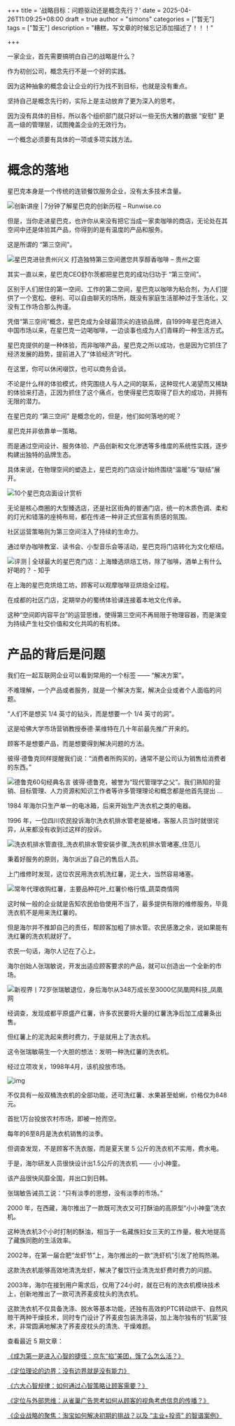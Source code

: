 +++
title = '战略目标：问题驱动还是概念先行？'
date = 2025-04-26T11:09:25+08:00
draft = true
author = "simons"
categories = ["暂无"]
tags = ["暂无"]
description = "糟糕，写文章的时候忘记添加描述了！！！"

+++

一家企业，首先需要搞明白自己的战略是什么？

作为初创公司，概念先行不是一个好的实践。

因为这种抽象的概念会让企业的行为找不到目标，也就是没有重点。

坚持自己是概念先行的，实际上是主动放弃了更为深入的思考。

因为没有具体的目标，所以各个组织部门就只好以一些无伤大雅的数据 “安慰” 更高一级的管理层，试图掩盖企业的无效行为。

一个概念必须要有具体的一项或多项实践方法。



# 概念的落地

星巴克本身是一个传统的连锁餐饮服务企业，没有太多技术含量。

![创新讲座 | 7分钟了解星巴克的创新历程 – Runwise.co](https://runwise.oss-accelerate.aliyuncs.com/sites/15/2023/03/starbuck%E5%B0%81%E9%9D%A2-scaled.jpeg)

但是，当你走进星巴克，也许你从来没有把它当成一家卖咖啡的商店，无论处在其空间中还是体验其产品，你得到的是有温度的产品和服务。

这是所谓的 “第三空间”。

![星巴克进驻贵州兴义 打造独特第三空间邀您共享醇香咖啡 – 贵州之窗](https://www.guizhouzc.net/wp-content/uploads/2023/04/2023042611415767.002.jpeg)

其实一直以来，星巴克CEO舒尔茨都把星巴克的成功归功于 “第三空间”。

区别于人们居住的第一空间、工作的第二空间，星巴克以咖啡为粘合剂，为人们提供了一个宽松、便利、可以自由聊天的场所，既没有家庭生活那种过于生活化，又没有工作场合那么拘谨。

凭借“第三空间”概念，星巴克成为全球最顶尖的连锁品牌，自1999年星巴克进入中国市场以来，在星巴克一边喝咖啡，一边谈事也成为人们青睐的一种生活方式。

星巴克提供的是一种体验，而非咖啡产品，星巴克之所以成功，也是因为它抓住了经济发展的趋势，提前进入了“体验经济”时代。

在这里，你可以休闲啜饮，也可以商务会谈。

不论是什么样的体验模式，终究围绕人与人之间的联系，这种现代人渴望而又稀缺的体验来打造，正因为抓住了这个痛点，也使得星巴克取得了巨大的成功，并拥有无限的潜力。

在星巴克的 “第三空间” 是概念化的，但是，他们如何落地的呢？

星巴克并非依靠单一策略。

而是通过空间设计、服务体验、产品创新和文化渗透等多维度的系统性实践，逐步构建出独特的品牌生态。

具体来说，在物理空间的塑造上，星巴克的门店设计始终围绕“温暖”与“联结”展开。

![10个星巴克店面设计赏析](https://ts1.tc.mm.bing.net/th/id/R-C.c41ff37dc7bf892b8aafb51d121b051a?rik=emTgMgx2u1wadQ&riu=http%3a%2f%2f5b0988e595225.cdn.sohucs.com%2fimages%2f20190930%2f9d02cad68d164087a365a799482f0f30.jpeg&ehk=1EYRmP3gVVgmpERqvgLzB7DCwhPEJrh6nSs2rd8Cbqg%3d&risl=&pid=ImgRaw&r=0)

无论是核心商圈的大型臻选店，还是社区街角的普通门店，统一的木质色调、柔和的灯光和错落的座椅布局，都在传递一种非正式但富有质感的氛围。

社区运营策略则为第三空间注入了持续的生命力。

通过举办咖啡教室、读书会、小型音乐会等活动，星巴克将门店转化为文化枢纽。

![评测 | 全球最大的星巴克门店：上海臻选烘焙工坊，除了咖啡，酒单上有什么好喝的？ - 知乎](https://pic3.zhimg.com/v2-2c96fe23f2d80b1412930e5bb11893b6_r.jpg)

在上海的星巴克烘焙工坊，顾客可以观摩咖啡豆烘焙全过程。

在成都的社区门店，定期举办的蜀绣体验课连接着本地文化传承。

这种“空间即内容平台”的运营思维，使得第三空间不再局限于物理容器，而是演变为持续产生社交价值和文化共鸣的有机体。



# 产品的背后是问题

我们在一起互联网企业可以看到常用的一个标签 —— “解决方案”。

不难理解，一个产品或者服务，就是一个解决方案，解决企业或者个人面临的问题。

“人们不是想买 1/4 英寸的钻头，而是想要一个 1/4 英寸的洞”。

这是哈佛大学市场营销教授泰德·莱维特在几十年前最先推广开来的。

顾客不是想要产品，而是想要得到解决问题的方法。

彼得·德鲁克同样提醒我们说：“消费者所购买的，通常不是公司认为销售给消费者的东西。”

![德鲁克60句经典名言 彼得·德鲁克，被誉为“现代管理学之父”。我们熟知的营销、目标管理、人力资源和知识工作者等许多管理理论和概念都是他首先提出 ...](https://xqimg.imedao.com/184c0e2b2877b653fe70e08b.jpg!800.jpg)

1984 年海尔只生产单一的电冰箱，后来开始生产洗衣机之类的电器。

1996 年，一位四川农民投诉海尔洗衣机排水管老是被堵，客服人员当时就很诧异，从来都没有收到过这样的投诉。

![洗衣机排水管直径_洗衣机排水管安装步骤_洗衣机排水管堵塞_住范儿](https://tse4-mm.cn.bing.net/th/id/OIP-C.tt1TYX8-wxERau_1pvDpWAHaFj?rs=1&pid=ImgDetMain)

秉着好服务的原则，海尔派出了自己的售后人员。

上门维修时发现，这位农民用洗衣机洗红薯，泥土大，当然容易堵塞。

![常年代理收购红薯，主要品种花叶_红薯价格行情_蔬菜商情网](https://lgpic.com/litimg/201908/31/58463_eRBjaj.jpg)

这时候一般的企业就是告知农民伯伯使用不当了，最多提供有限的维修服务，毕竟洗衣机不是用来洗红薯的。

但是海尔并不推卸自己的责任，帮顾客加粗了排水管。农民感激之余，说如果能有洗红薯的洗衣机就好了。

农民一句话，海尔人记在了心上。

海尔创始人张瑞敏说，开发出适应顾客要求的产品，就可以创造出一个全新的市场。

![新视界丨72岁张瑞敏退位，身后海尔从348万成长至3000亿凤凰网科技_凤凰网](https://x0.ifengimg.com/ucms/2021_45/E16E48E9B4056632ABAE7CAF727B4B239EAE4A73_size58_w885_h570.jpg)

经调查，发现成都平原盛产红薯，许多农民要将大量的红薯洗净后加工成薯条出售。

但红薯上的泥洗起来费时费力，于是就用上了洗衣机。

这令张瑞敏萌生一个大胆的想法：发明一种洗红薯的洗衣机。

经过立项攻关，1998年4月，该机投放市场。

![img](https://pic4.zhimg.com/v2-f50f89265073b3d88ca52526db2d3251_1440w.jpg)

不仅具有一般双桶洗衣机的全部功能，还可洗红薯、水果甚至蛤蜊，价格仅为848元。

首批1万台投放农村市场，即被一抢而空。

每年的6至8月是洗衣机销售的淡季。

但调查发现，不是顾客不洗衣服，而是夏天里 5 公斤的洗衣机不实用，费水电。

于是，海尔研发人员很快设计出1.5公斤的洗衣机 —— 小小神童。

该产品很快风靡全国，并出口到日韩。

张瑞敏告诫员工说：“只有淡季的思想，没有淡季的市场。”

2000 年，在西藏，海尔推出了一款既可洗衣又可打酥油的高原型“小小神童”洗衣机。

这种洗衣机3个小时打制的酥油，相当于一名藏族妇女三天的工作量，极大地提高了藏族同胞的生活效率。

2002年，在第一届合肥“龙虾节”上，海尔推出的一款“洗虾机”引发了抢购热潮。

这款洗衣机能够高效地清洗龙虾，解决了餐饮行业清洗龙虾费时费力的问题。

2003年，海尔在接到用户需求后，仅用了24小时，就在已有的洗衣机模块技术上，创新地推出了一款可洗荞麦皮枕头的洗衣机。

这款洗衣机不仅具备洗涤、脱水等基本功能，还独有高效的PTC转动烘干、自然风晾干两种干燥技术，同时专门设计了荞麦皮包装洗涤袋，加上海尔独有的“抗菌”技术，非常圆满地解决了荞麦皮枕头的清洗、干燥难题。



查看最近 5 期文章：

[《成为第一是进入心智的捷径：京东“掐”美团，饿了么怎么活？》](https://mp.weixin.qq.com/s/iqo-6kt7gnXzEvtthny1-g)

[《定位理论的边界：没有边界就是没有能力》](https://mp.weixin.qq.com/s?__biz=Mzg3ODU1NTA4Mw==&mid=2247485164&idx=1&sn=d34f19f27cb6928fef8e28ae4fd34f81&scene=21#wechat_redirect)

[《六大心智规律：如何通过心智策略让顾客需要？》](https://mp.weixin.qq.com/s?__biz=Mzg3ODU1NTA4Mw==&mid=2247485154&idx=1&sn=89662a9f271d1d40202f57b18914c32d&scene=21#wechat_redirect)

[《定位与外部思维：从雀巢广告思考如何从顾客的视角考虑信息的传播？》](https://mp.weixin.qq.com/s?__biz=Mzg3ODU1NTA4Mw==&mid=2247485130&idx=1&sn=f8f79ea43616473a2d34313962f7e898&scene=21#wechat_redirect)

[《企业战略的聚焦：淘宝如何解决初期的挑战？以及 “主业+投资” 的智谱案例》](https://mp.weixin.qq.com/s?__biz=Mzg3ODU1NTA4Mw==&mid=2247485117&idx=1&sn=50e738fa896b7c98e09f728f505eecfe&scene=21#wechat_redirect)
